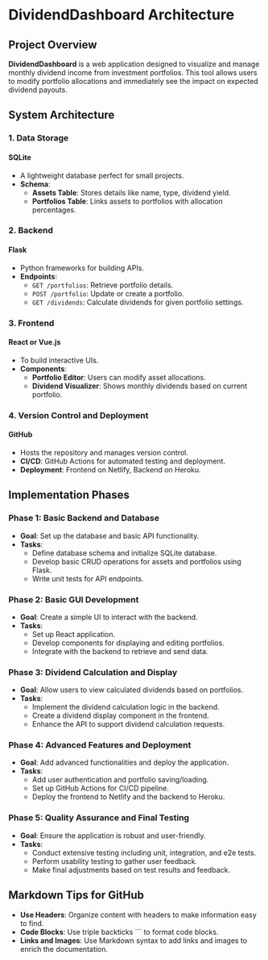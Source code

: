 # DividendDashboard Architecture

## Project Overview

**DividendDashboard** is a web application designed to visualize and manage monthly dividend income from investment portfolios. This tool allows users to modify portfolio allocations and immediately see the impact on expected dividend payouts.

## System Architecture

### 1. Data Storage

#### SQLite
- A lightweight database perfect for small projects.
- **Schema**:
  - **Assets Table**: Stores details like name, type, dividend yield.
  - **Portfolios Table**: Links assets to portfolios with allocation percentages.

### 2. Backend

#### Flask
- Python frameworks for building APIs.
- **Endpoints**:
  - `GET /portfolios`: Retrieve portfolio details.
  - `POST /portfolio`: Update or create a portfolio.
  - `GET /dividends`: Calculate dividends for given portfolio settings.

### 3. Frontend

#### React or Vue.js
- To build interactive UIs.
- **Components**:
  - **Portfolio Editor**: Users can modify asset allocations.
  - **Dividend Visualizer**: Shows monthly dividends based on current portfolio.

### 4. Version Control and Deployment

#### GitHub
- Hosts the repository and manages version control.
- **CI/CD**: GitHub Actions for automated testing and deployment.
- **Deployment**: Frontend on Netlify, Backend on Heroku.

## Implementation Phases

### Phase 1: Basic Backend and Database
- **Goal**: Set up the database and basic API functionality.
- **Tasks**:
  - Define database schema and initialize SQLite database.
  - Develop basic CRUD operations for assets and portfolios using Flask.
  - Write unit tests for API endpoints.

### Phase 2: Basic GUI Development
- **Goal**: Create a simple UI to interact with the backend.
- **Tasks**:
  - Set up React application.
  - Develop components for displaying and editing portfolios.
  - Integrate with the backend to retrieve and send data.

### Phase 3: Dividend Calculation and Display
- **Goal**: Allow users to view calculated dividends based on portfolios.
- **Tasks**:
  - Implement the dividend calculation logic in the backend.
  - Create a dividend display component in the frontend.
  - Enhance the API to support dividend calculation requests.

### Phase 4: Advanced Features and Deployment
- **Goal**: Add advanced functionalities and deploy the application.
- **Tasks**:
  - Add user authentication and portfolio saving/loading.
  - Set up GitHub Actions for CI/CD pipeline.
  - Deploy the frontend to Netlify and the backend to Heroku.

### Phase 5: Quality Assurance and Final Testing
- **Goal**: Ensure the application is robust and user-friendly.
- **Tasks**:
  - Conduct extensive testing including unit, integration, and e2e tests.
  - Perform usability testing to gather user feedback.
  - Make final adjustments based on test results and feedback.

## Markdown Tips for GitHub

- **Use Headers**: Organize content with headers to make information easy to find.
- **Code Blocks**: Use triple backticks ``` to format code blocks.
- **Links and Images**: Use Markdown syntax to add links and images to enrich the documentation.
